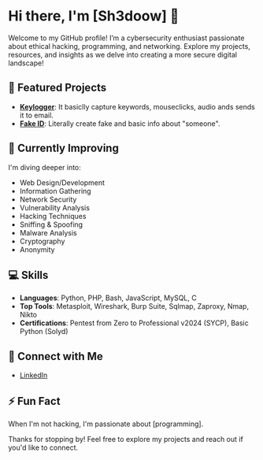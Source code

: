 # Hi there, I'm [Sh3doow] 👋

Welcome to my GitHub profile! I’m a cybersecurity enthusiast passionate about ethical hacking, programming, and networking. Explore my projects, resources, and insights as we delve into creating a more secure digital landscape!

## 🚀 Featured Projects

- **[Keylogger](https://github.com/Sh3doow/key-logger)**: It basiclly capture keywords, mouseclicks, audio ands sends it to email.
- **[Fake ID](https://github.com/Sh3doow/FakeID)**: Literally create fake and basic info about "someone".

## 🌱 Currently Improving

I'm diving deeper into:
- Web Design/Development
- Information Gathering
- Network Security
- Vulnerability Analysis
- Hacking Techniques
- Sniffing & Spoofing
- Malware Analysis
- Cryptography
- Anonymity

## 💻 Skills

- **Languages**: Python, PHP, Bash, JavaScript, MySQL, C
- **Top Tools**: Metasploit, Wireshark, Burp Suite, Sqlmap, Zaproxy, Nmap, Nikto
- **Certifications**: Pentest from Zero to Professional v2024 (SYCP), Basic Python (Solyd)

## 🤝 Connect with Me

- [LinkedIn](https://www.linkedin.com/in/sh3doow/)

## ⚡ Fun Fact

When I'm not hacking, I'm passionate about [programming].

Thanks for stopping by! Feel free to explore my projects and reach out if you'd like to connect.

